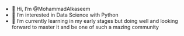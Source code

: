 - 👋 Hi, I’m @MohammadAlkaseem
- 👀 I’m interested in Data Science with Python
- 🌱 I’m currently learning in my early stages but doing well and looking forward to master it and be one of such a mazing community 

<!---
MohammadAlkaseem/MohammadAlkaseem is a ✨ special ✨ repository because its `README.md` (this file) appears on your GitHub profile.
You can click the Preview link to take a look at your changes.
--->
